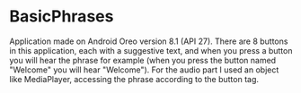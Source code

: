 # BasicPhrases

Application made on Android Oreo version 8.1 (API 27). There are 8 buttons in this application, each with a suggestive text, and when you press a button you will hear the phrase for example (when you press the button named "Welcome" you will hear "Welcome"). For the audio part I used an object like MediaPlayer, accessing the phrase according to the button tag. 
